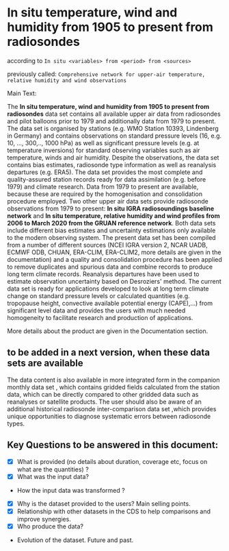# In situ temperature, wind and humidity from 1905 to present from radiosondes

according to `In situ <variables> from <period> from <sources>`

previously called: `Comprehensive network for upper-air temperature, relative humidity and wind observations`

Main Text:

The **In situ temperature, wind and humidity from 1905 to present from radiosondes** data set contains all available upper air data from radiosondes and pilot balloons prior to 1979 and additionally data from 1979 to present. The data set is organised by stations (e.g. WMO Station 10393, Lindenberg in Germany) and contains observations on standard pressure levels (16, e.g. 10, ..., 300,.., 1000 hPa) as well as significant pressure levels (e.g. at temperature inversions) for standard observing variables such as air temperature, winds and air humidity. Despite the observations, the data set contains bias estimates, radiosonde type information as well as reanalysis departures (e.g. ERA5). The data set provides the most complete and quality-assured station records ready for data assimilation (e.g. before 1979) and climate research. Data from 1979 to present are available, because these are required by the homogenisation and consolidation procedure employed. Two other upper air data sets provide radiosonde observations from 1979 to present: **In situ IGRA radiosoundings baseline network** and **In situ temperature, relative humidity and wind profiles from 2006 to March 2020 from the GRUAN reference network**. Both data sets include different bias estimates and uncertainty estimations only available to the modern observing system. The present data set has been compiled from a number of different sources (NCEI IGRA version 2, NCAR UADB, ECMWF ODB, CHUAN, ERA-CLIM, ERA-CLIM2, more details are given in the documentation) and a quality and consolidation procedure has been applied to remove duplicates and spurious data and combine records to produce long term climate records. Reanalysis departures have been used to estimate observation uncertainty based on Desroziers' method. The current data set is ready for applications developed to look at long term climate change on standard pressure levels or calculated quantities (e.g. tropopause height, convective available potential energy (CAPE),...) from significant level data and provides the users with much needed homogeneity to facilitate research and production of applications. 

More details about the product are given in the Documentation section.



## to be added in a next version, when these data sets are available

The data content is also available in more integrated form in the companion monthly data set , which contains gridded fields calculated from the station data, which can be directly compared to other gridded data such as reanalyses or satellite products. The user should also be aware of an additional historical radiosonde inter-comparison data set ,which provides unique opportunities to diagnose systematic errors between radiosonde types.



## Key Questions to be answered in this document:

- [x] What is provided (no details about duration, coverage etc, focus on what are the quantities) ?
- [x] What was the input data?
- How the input data was transformed ?
- [x] Why is the dataset provided to the users? Main selling points.
- [x] Relationship with other datasets in the CDS to help comparisons and improve synergies. 
- [x] Who produce the data?
- Evolution of the dataset. Future and past.

